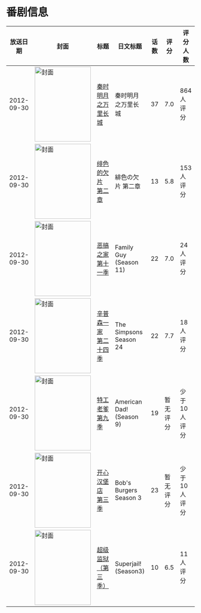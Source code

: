 # 番剧信息

|放送日期|封面|标题|日文标题|话数|评分|评分人数|
|---|---|---|---|---|---|---|
|2012-09-30|<img src="https://lain.bgm.tv/pic/cover/c/82/95/17045_rW6Is.jpg" alt="封面" style="width:150px;height:200px;object-fit:cover;">|[秦时明月之万里长城](https://bangumi.tv/subject/17045)|秦时明月之万里长城|37|7.0|864人评分|
|2012-09-30|<img src="https://lain.bgm.tv/pic/cover/c/e3/da/43118_vyVqz.jpg" alt="封面" style="width:150px;height:200px;object-fit:cover;">|[绯色的欠片 第二章](https://bangumi.tv/subject/43118)|緋色の欠片 第二章|13|5.8|153人评分|
|2012-09-30|<img src="https://lain.bgm.tv/pic/cover/c/5e/cf/50159_4GO0Y.jpg" alt="封面" style="width:150px;height:200px;object-fit:cover;">|[恶搞之家 第十一季](https://bangumi.tv/subject/50159)|Family Guy (Season 11)|22|7.0|24人评分|
|2012-09-30|<img src="https://lain.bgm.tv/pic/cover/c/5a/4b/87250_xnTbN.jpg" alt="封面" style="width:150px;height:200px;object-fit:cover;">|[辛普森一家 第二十四季](https://bangumi.tv/subject/87250)|The Simpsons Season 24|22|7.7|18人评分|
|2012-09-30|<img src="https://lain.bgm.tv/pic/cover/c/e0/f9/126713_yq9Ge.jpg" alt="封面" style="width:150px;height:200px;object-fit:cover;">|[特工老爹 第九季](https://bangumi.tv/subject/126713)|American Dad! (Season 9)|19|暂无评分|少于10人评分|
|2012-09-30|<img src="https://lain.bgm.tv/pic/cover/c/bb/a5/128501_2894a.jpg" alt="封面" style="width:150px;height:200px;object-fit:cover;">|[开心汉堡店 第三季](https://bangumi.tv/subject/128501)|Bob's Burgers Season 3|23|暂无评分|少于10人评分|
|2012-09-30|<img src="https://lain.bgm.tv/pic/cover/c/d1/2d/194325_ooG8N.jpg" alt="封面" style="width:150px;height:200px;object-fit:cover;">|[超级监狱（第三季）](https://bangumi.tv/subject/194325)|Superjail! (Season3)|10|6.5|11人评分|
